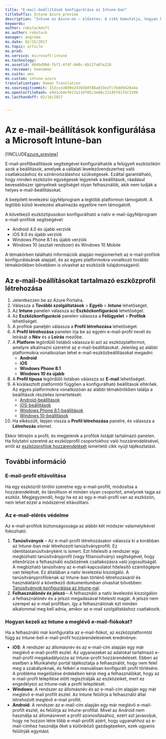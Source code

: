 ```yaml
---
title: "E-mail-beállítások konfigurálása az Intune-ban"
titleSuffix: Intune Azure preview
description: "Intune az Azure-on – előzetes: A cikk bemutatja, hogyan konfigurálható az Intune arra, hogy a felügyelt eszközöket csatlakoztassa a vállalati levelezéshez."
keywords: 
author: robstackmsft
ms.author: robstack
manager: angrobe
ms.date: 02/15/2017
ms.topic: article
ms.prod: 
ms.service: microsoft-intune
ms.technology: 
ms.assetid: 484bd9b0-fbf1-4f4f-940c-6b12fa07e228
ms.reviewer: heenamac
ms.suite: ems
ms.custom: intune-azure
translationtype: Human Translation
ms.sourcegitcommit: 153cce3809e24303b8f88a833e2fc7bdd9428a4a
ms.openlocfilehash: e9d1c64ef617a134f05c3e80c23145fd1fdc5399
ms.lasthandoff: 02/18/2017


---
```


# <a name="how-to-configure-email-settings-in-microsoft-intune"></a>Az e-mail-beállítások konfigurálása a Microsoft Intune-ban

[!INCLUDE[azure_preview](../includes/azure_preview.md)]

E-mail-profilbeállítások segítségével konfigurálhatók a felügyelt eszközökön azok a beállítások, amelyek a vállalati levelezőrendszerhez való csatlakozáshoz és szinkronizáláshoz szükségesek. Ezáltal garantálható, hogy minden eszközön egységesek legyenek a beállítások, ráadásul kevesebbszer igényelnek segítséget olyan felhasználók, akik nem tudják a helyes e-mail-beállításokat.

A beépített levelezési ügyfélprogram a legtöbb platformon támogatott. A legtöbb külső levelezési alkalmazás egyelőre nem támogatott.

A következő eszköztípusokon konfigurálható a natív e-mail-ügyfélprogram e-mail-profilok segítségével:

- Android 4.0 és újabb verziók
- iOS 8.0 és újabb verziók
- Windows Phone 8.1 és újabb verziók
- Windows 10 (asztali rendszer) és Windows 10 Mobile

A témakörben található információk alapján megismerheti az e-mail-profilok konfigurálásának alapjait, és az egyes platformokra vonatkozó további témakörökben bővebben is olvashat az eszközök tulajdonságairól.

## <a name="create-a-device-profile-containing-email-settings"></a>Az e-mail-beállításokat tartalmazó eszközprofil létrehozása

1. Jelentkezzen be az Azure Portalra.
2. Válassza a **További szolgáltatások** > **Egyéb** > **Intune** lehetőséget.
3. Az **Intune** panelen válassza az **Eszközkonfiguráció** lehetőséget.
2. Az **Eszközkonfiguráció** panelen válassza a **Felügyelet** > **Profilok** lehetőséget.
3. A profilok paneljén válassza a **Profil létrehozása** lehetőséget.
4. A **Profil létrehozása** panelen írja be az egyéni e-mail-profil nevét és leírását a **Név** és a **Leírás** mezőbe.
5. A **Platform** legördülő listából válassza ki azt az eszközplatformot, amelyre alkalmazni szeretné az e-mail-beállításokat. Jelenleg az alábbi platformokra vonatkozóan lehet e-mail-eszközbeállításokat megadni:
    - **Android**
    - **iOS**
    - **Windows Phone 8.1**
    - **Windows 10 és újabb**
6. A **Profil típusa** legördülő listában válassza az **E-mail** lehetőséget.
7. A kiválasztott platformtól függően a konfigurálható beállítások eltérőek. Az egyes platformokra vonatkozóan az alábbi témakörökben találja a beállítások részletes ismertetését:
    - [Android-beállítások](email-profile-settings-for-android.md)
    - [iOS-beállítások](email-profile-settings-for-ios.md)
    - [Windows Phone 8.1-beállítások](email-profile-settings-for-windows-phone-8-1.md)
    - [Windows 10-beállítások](email-profile-settings-for-windows-10.md)
8. Ha elkészült, lépjen vissza a **Profil létrehozása** panelre, és válassza a **Létrehozás** elemet.

Ekkor létrejön a profil, és megjelenik a profilok listáját tartalmazó panelen.
Ha folytatni szeretné az eszközprofil csoportokhoz való hozzárendelésével, erről az [eszközprofilok hozzárendelését](how-to-assign-device-profiles.md) ismertető cikk nyújt tájékoztatást.

## <a name="further-information"></a>További információ

### <a name="remove-an-email-profile"></a>E-mail-profil eltávolítása

Ha egy eszközről törölni szeretne egy e-mail-profilt, módosítsa a hozzárendelését, és távolítson el minden olyan csoportot, amelynek tagja az eszköz. Megjegyzendő, hogy ha ez az egy e-mail-profil van az eszközön, nem lehet ezzel a módszerrel eltávolítani.

### <a name="securing-email-access"></a>Az e-mail-elérés védelme

Az e-mail-profilok biztonságossága az alábbi két módszer valamelyikével fokozható:

1. **Tanúsítványok** – Az e-mail-profil létrehozásakor válassza ki a korábban az Intune-ban már létrehozott tanúsítványprofilt. Ez identitástanúsítványként is ismert. Ezt hitelesíti a rendszer egy megbízható tanúsítványprofil (vagy főtanúsítvány) segítségével, hogy ellenőrizze a felhasználó eszközének csatlakozásra való jogosultságát. A megbízható tanúsítvány az e-mail-kapcsolatot hitelesítő számítógépre van telepítve. Ez általában a natív levelezési kiszolgáló.
A tanúsítványprofiloknak az Intune-ban történő létrehozásáról és használatáról a következő dokumentumban olvashat bővebben: [Tanúsítványok konfigurálása az Intune-nal](/intune-azure/configure-devices/how-to-configure-certificates).
2. **Felhasználónév és jelszó** – A felhasználó a natív levelezési kiszolgálón a felhasználónév és a jelszó megadásával hitelesíti magát.
A jelszó nem szerepel az e-mail profilban, így a felhasználónak ezt minden alkalommal meg kell adnia, amikor az e-mail szolgáltatáshoz csatlakozik.


### <a name="how-intune-handles-existing-email-accounts"></a>Hogyan kezeli az Intune a meglévő e-mail-fiókokat?

Ha a felhasználó már konfigurálta az e-mail-fiókot, az eszközplatformtól függ az Intune-beli e-mail-profil hozzárendelésének eredménye:

- **iOS**: A rendszer az állomásnév és az e-mail-cím alapján egy már meglévő e-mail-profilt észlel. Az ugyanezeket az adatokat tartalmazó e-mail-profil megakadályozza az Intune-profil hozzárendelését. Ebben az esetben a Munkahelyi portál tájékoztatja a felhasználót, hogy nem felel meg a szabályoknak, és felkéri a manuálisan konfigurált profil törlésére. A probléma megelőzése érdekében kérje meg a felhasználókat, hogy az e-mail-profil telepítése előtt regisztrálják az eszközeiket, mert ez engedélyezi az Intune-nak a profil telepítését.
- **Windows**: A rendszer az állomásnév és az e-mail-cím alapján egy már meglévő e-mail profilt észlel. Az Intune felülírja a felhasználó által létrehozott meglévő e-mail profilt.
- **Android**: A rendszer az e-mail-cím alapján egy már meglévő e-mail-profilt észlel, és felülírja az Intune-profillal.
Mivel az Android nem használja az állomásnevet a profil azonosításához, ezért azt javasoljuk, hogy ne hozzon létre több e-mail-profilt azért, hogy ugyanahhoz az e-mail-címhez használja őket a különböző gazdagépeken, ezek ugyanis felülírják egymást.

